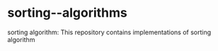 # sorting--algorithms
sorting algorithm: This repository contains implementations of sorting algorithm

